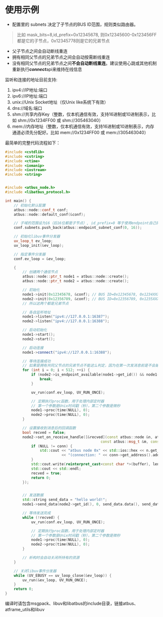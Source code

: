 使用示例
======

+ 配置里的 subnets 决定了子节点的BUS ID范围，规则类似路由器。
> 比如 mask_bits=8,id_prefix=0x12345678, 则0x12345600-0x123456FF都是它的子节点，0x12345778则是它的兄弟节点

+ 父子节点之间会自动断线重连
+ 拥有相同父节点的兄弟节点之间会自动按需断线重连
+ 没有相同父节点的兄弟节点之间**不会自动断线重连**。建议使用心跳或其他机制重新执行***connect***api来维持在线信息


监听和连接的地址目前支持:

1. ipv4://IP地址:端口
2. ipv6://IP地址:端口
3. unix://Unix Socket地址（仅Unix like系统下有效）
4. dns://域名:端口
5. shm://共享内存Key（整数，仅本机通信有效，支持16进制或10进制表示，比如 shm://0x1234FF00 或 shm://305463040）
6. mem://内存地址（整数，仅本机通信有效，支持16进制或10进制表示，内存通道必须先分配好。比如 mem://0x1234FF00 或 mem://305463040）

最简单的完整代码流程如下：
```cpp
#include <cstdlib>
#include <cstring>
#include <ctime>
#include <iomanip>
#include <iostream>
#include <string>


#include <atbus_node.h>
#include <libatbus_protocol.h>

int main() {
    // 初始化默认配置
    atbus::node::conf_t conf;
    atbus::node::default_conf(&conf);

    // 子域的范围设为16（后16位都是子节点）, id_prefix=0 等于使用endpoint自己的ID
    conf.subnets.push_back(atbus::endpoint_subnet_conf(0, 16));

    // 初始化libuv事件分发器
    uv_loop_t ev_loop;
    uv_loop_init(&ev_loop);

    // 指定事件分发器
    conf.ev_loop = &ev_loop;

    {
        // 创建两个通信节点
        atbus::node::ptr_t node1 = atbus::node::create();
        atbus::node::ptr_t node2 = atbus::node::create();

        // 初始化
        node1->init(0x12345678, &conf); // BUS ID=0x12345678, 0x1234XXXX 都是子节点
        node2->init(0x12356789, &conf); // BUS ID=0x12356789, 0x1235XXXX 都是子节点
        // 所以这两个都是兄弟节点

        // 各自监听地址
        node1->listen("ipv4://127.0.0.1:16387");
        node2->listen("ipv4://127.0.0.1:16388");

        // 启动初始化
        node1->start();
        node2->start();

        // 启动连接
        node1->connect("ipv4://127.0.0.1:16388");

        // 等待连接成功
        // 如果是拥有共同父节点的兄弟节点不能这么判定，因为在第一次发消息前是不会建立连接的
        for (int i = 0; i < 512; ++i) {
            if (node2->is_endpoint_available(node1->get_id()) && node1->is_endpoint_available(node2->get_id())) {
                break;
            }

            uv_run(conf.ev_loop, UV_RUN_ONCE);

            // 定期执行proc函数，用于处理内部定时器
            // 第一个参数是Unix时间戳（秒），第二个参数是微秒
            node1->proc(time(NULL), 0);
            node2->proc(time(NULL), 0);
        }

        // 设置接收到消息后的回调函数
        bool recved = false;
        node2->set_on_receive_handle([&recved](const atbus::node &n, atbus::node::bus_id_t ep_id, const atbus::connection *conn,
                                            const atbus::msg_t &m, const void *buffer, size_t len) {
            if (NULL != conn) {
                std::cout << "atbus node 0x" << std::ios::hex << n.get_id() << " receive data from 0x" << std::ios::hex << ep_id
                          << "(connection: " << conn->get_address().address << "): ";
            }
            std::cout.write(reinterpret_cast<const char *>(buffer), len);
            std::cout << std::endl;
            recved = true;
            return 0;
        });


        // 发送数据
        std::string send_data = "hello world!";
        node1->send_data(node2->get_id(), 0, send_data.data(), send_data.size());

        // 等待发送完成
        while (!recved) {
            uv_run(conf.ev_loop, UV_RUN_ONCE);

            // 定期执行proc函数，用于处理内部定时器
            // 第一个参数是Unix时间戳（秒），第二个参数是微秒
            node1->proc(time(NULL), 0);
            node2->proc(time(NULL), 0);
        }

        // 析构时会自动关闭所持有的资源
    }

    // 关闭libuv事件分发器
    while (UV_EBUSY == uv_loop_close(&ev_loop)) {
        uv_run(&ev_loop, UV_RUN_ONCE);
    }
    return 0;
}
```

编译时请包含msgpack、libuv和libatbus的include目录，链接atbus、atframe_utils和libuv
